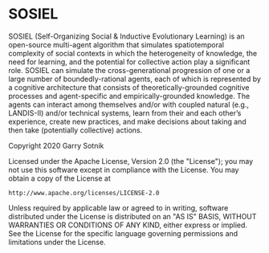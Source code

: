 # SOSIEL
SOSIEL (Self-Organizing Social &amp; Inductive Evolutionary Learning) is an open-source multi-agent algorithm that simulates spatiotemporal complexity of social contexts in which the heterogeneity of knowledge, the need for learning, and the potential for collective action play a significant role. SOSIEL can simulate the cross-generational progression of one or a large number of boundedly-rational agents, each of which is represented by a cognitive architecture that consists of theoretically-grounded cognitive processes and agent-specific and empirically-grounded knowledge. The agents can interact among themselves and/or with coupled natural (e.g., LANDIS-II) and/or technical systems, learn from their and each other’s experience, create new practices, and make decisions about taking and then take (potentially collective) actions.

Copyright 2020 Garry Sotnik

Licensed under the Apache License, Version 2.0 (the "License");
you may not use this software except in compliance with the License.
You may obtain a copy of the License at

    http://www.apache.org/licenses/LICENSE-2.0

Unless required by applicable law or agreed to in writing, software
distributed under the License is distributed on an "AS IS" BASIS,
WITHOUT WARRANTIES OR CONDITIONS OF ANY KIND, either express or implied.
See the License for the specific language governing permissions and
limitations under the License.
